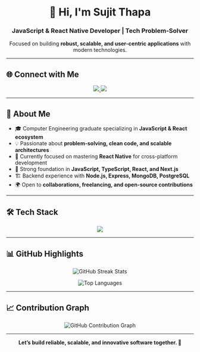 <h1 align="center">👋 Hi, I'm Sujit Thapa</h1>

<h3 align="center">JavaScript & React Native Developer | Tech Problem-Solver</h3>

<p align="center">
Focused on building <strong>robust, scalable, and user-centric applications</strong> with modern technologies.
</p>


---

## 🌐 Connect with Me
<p align="center">
  <a href="https://www.linkedin.com/in/sujit-raj-thapa-12265125a/" target="_blank">
    <img src="https://img.shields.io/badge/LinkedIn-0A66C2?style=for-the-badge&logo=linkedin&logoColor=white"/>
  </a>
  <a href="https://github.com/sujit-thapa" target="_blank">
    <img src="https://img.shields.io/badge/GitHub-181717?style=for-the-badge&logo=github&logoColor=white"/>
  </a>
</p>

---

## 💼 About Me  

- 🎓 Computer Engineering graduate specializing in **JavaScript & React ecosystem**  
- 💡 Passionate about **problem-solving, clean code, and scalable architectures**  
- 📱 Currently focused on mastering **React Native** for cross-platform development  
- 🧠 Strong foundation in **JavaScript, TypeScript, React, and Next.js**  
- 🏗️ Backend experience with **Node.js, Express, MongoDB, PostgreSQL**  
- 🌍 Open to **collaborations, freelancing, and open-source contributions**  

---

## 🛠️ Tech Stack
<p align="center">
  <img src="https://skillicons.dev/icons?i=js,ts,react,reactnative,nextjs,nodejs,express,mongodb,postgres,html,css,git,figma" />
</p>

---


## 📊 GitHub Highlights  


<p align="center">
  <img src="https://github-readme-streak-stats.herokuapp.com/?user=sujit-thapa&theme=tokyonight" alt="GitHub Streak Stats" />
</p>

<p align="center">
  <img src="https://github-readme-stats.vercel.app/api/top-langs?username=sujit-thapa&show_icons=true&locale=en&layout=compact&theme=tokyonight" alt="Top Languages" />
</p>

---

## 📈 Contribution Graph  

<p align="center">
  <img src="https://github-readme-activity-graph.vercel.app/graph?username=sujit-thapa&theme=tokyonight" alt="GitHub Contribution Graph" />
</p>

---

<p align="center"><strong>Let’s build reliable, scalable, and innovative software together. 🚀</strong></p>
